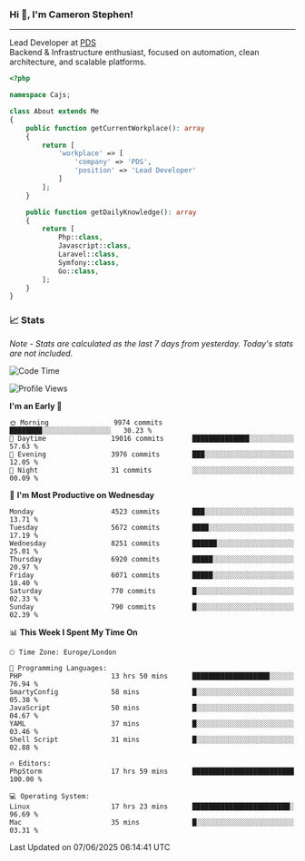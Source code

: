 ### Hi 👋, I'm Cameron Stephen!

---

Lead Developer at [PDS](https://prindatasolutions.co.uk)  
Backend & Infrastructure enthusiast, focused on automation, clean architecture, and scalable platforms.


```php
<?php

namespace Cajs;

class About extends Me
{
    public function getCurrentWorkplace(): array
    {
        return [
            'workplace' => [
                'company' => 'PDS',
                'position' => 'Lead Developer'
            ]
        ];
    }

    public function getDailyKnowledge(): array
    {
        return [
            Php::class,
            Javascript::class,
            Laravel::class,
            Symfony::class,
            Go::class,
        ];
    }
}
```

### 📈 Stats
<p><em>Note - Stats are calculated as the last 7 days from yesterday. Today's stats are not included.</em></p>


<!--START_SECTION:waka-->
![Code Time](http://img.shields.io/badge/Code%20Time-4%2C518%20hrs%2030%20mins-blue)

![Profile Views](http://img.shields.io/badge/Profile%20Views-0-blue)

**I'm an Early 🐤** 

```text
🌞 Morning                9974 commits        ████████░░░░░░░░░░░░░░░░░   30.23 % 
🌆 Daytime                19016 commits       ██████████████░░░░░░░░░░░   57.63 % 
🌃 Evening                3976 commits        ███░░░░░░░░░░░░░░░░░░░░░░   12.05 % 
🌙 Night                  31 commits          ░░░░░░░░░░░░░░░░░░░░░░░░░   00.09 % 
```
📅 **I'm Most Productive on Wednesday** 

```text
Monday                   4523 commits        ███░░░░░░░░░░░░░░░░░░░░░░   13.71 % 
Tuesday                  5672 commits        ████░░░░░░░░░░░░░░░░░░░░░   17.19 % 
Wednesday                8251 commits        ██████░░░░░░░░░░░░░░░░░░░   25.01 % 
Thursday                 6920 commits        █████░░░░░░░░░░░░░░░░░░░░   20.97 % 
Friday                   6071 commits        █████░░░░░░░░░░░░░░░░░░░░   18.40 % 
Saturday                 770 commits         █░░░░░░░░░░░░░░░░░░░░░░░░   02.33 % 
Sunday                   790 commits         █░░░░░░░░░░░░░░░░░░░░░░░░   02.39 % 
```


📊 **This Week I Spent My Time On** 

```text
🕑︎ Time Zone: Europe/London

💬 Programming Languages: 
PHP                      13 hrs 50 mins      ███████████████████░░░░░░   76.94 % 
SmartyConfig             58 mins             █░░░░░░░░░░░░░░░░░░░░░░░░   05.38 % 
JavaScript               50 mins             █░░░░░░░░░░░░░░░░░░░░░░░░   04.67 % 
YAML                     37 mins             █░░░░░░░░░░░░░░░░░░░░░░░░   03.46 % 
Shell Script             31 mins             █░░░░░░░░░░░░░░░░░░░░░░░░   02.88 % 

🔥 Editors: 
PhpStorm                 17 hrs 59 mins      █████████████████████████   100.00 % 

💻 Operating System: 
Linux                    17 hrs 23 mins      ████████████████████████░   96.69 % 
Mac                      35 mins             █░░░░░░░░░░░░░░░░░░░░░░░░   03.31 % 
```


 Last Updated on 07/06/2025 06:14:41 UTC
<!--END_SECTION:waka-->
